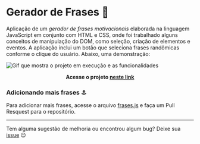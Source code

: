 # Gerador de Frases :mag_right:

Aplicação de um *gerador de frases motivacionais* elaborada na linguagem JavaScript em conjunto com HTML e CSS, onde foi trabalhado alguns conceitos de manipulação do DOM, como seleção, criação de elementos e eventos. A aplicação inclui um botão que seleciona frases randômicas conforme o clique do usuário. Abaixo, uma demonstração:

![Gif que mostra o projeto em execução e as funcionalidades](https://i.imgur.com/G4iUrHe.gif)

<p align="center">
   <strong> Acesse o projeto <a href="https://nadiaaoliverr.github.io/Gerador-de-Frases/">neste link</a> </strong>
</p>

### Adicionando mais frases :anchor:

Para adicionar mais frases, acesse o arquivo [frases.js](https://github.com/NadiaaOliverr/Gerador-de-Frases/blob/main/db/frases.js) e faça um Pull Resquest para o repositório. 

---

Tem alguma sugestão de melhoria ou encontrou algum bug? Deixe sua [issue](https://github.com/NadiaaOliverr/ToDo-List/issues) 😉